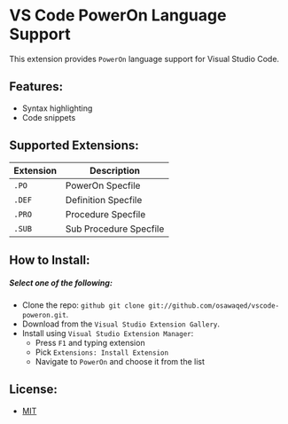 # VS Code PowerOn Language Support
This extension provides `PowerOn` language support for Visual Studio Code.



## Features:

* Syntax highlighting
* Code snippets



## Supported Extensions:

Extension | Description
---       | ---
`.PO`       | PowerOn Specfile
`.DEF`      | Definition Specfile
`.PRO`      | Procedure Specfile
`.SUB`      | Sub Procedure Specfile



## How to Install:
##### Select one of the following:

* Clone the repo: ```github
git clone git://github.com/osawaqed/vscode-poweron.git```.
* Download from the `Visual Studio Extension Gallery`.
* Install using `Visual Studio Extension Manager`:
  - Press `F1` and typing extension
  - Pick `Extensions: Install Extension`
  - Navigate to `PowerOn` and choose it from the list



## License:

* [MIT](https://github.com/osawaqed/vscode-poweron/blob/master/LICENSE)
